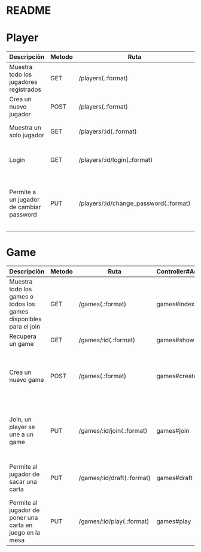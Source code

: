 # README

# Player

| Descripciòn                              | Metodo | Ruta                                   | Controller#Action       | Request                                              | params_query                                                                                            | ResponsePositiva    | ResponseNegativa                                                 |
| ---------------------------------------- | ------ | -------------------------------------- | ----------------------- | ---------------------------------------------------- | ------------------------------------------------------------------------------------------------------- | ------------------- | ---------------------------------------------------------------- |
| Muestra todo los jugadores registrados   | GET    | /players(.:format)                     | players#index           | http://127.0.0.1:3000/players                        | Ninguno                                                                                                 | {players: @players} | En el front no se mostra ni un jugador                           |
| Crea un nuevo jugador                    | POST   | /players(.:format)                     | players#create          | http://127.0.0.1:3000/players                        | En el body {"name": "Ale", "password": "ale"}                                                           | {player: @player}   | {message: @player.errors.dettails}                               |
| Muestra un solo jugador                  | GET    | /players/:id(.:format)                 | players#show            | http://127.0.0.1:3000/players/1                      | Ninguno, usa el Token en el Header                                                                      | {player: @player}   | {message: "Debe iniciar sesión con un usuario válido"}           |
| Login                                    | GET    | /players/:id/login(.:format)           | players#login           | http://127.0.0.1:3000/players/Ale/login?password=ale | En la url id (usa el nombre), password                                                                  | {player: @player}   | {message: "No existe el jugador o la contraseña es incorrecta."} |
| Permite a un jugador de cambiar password | PUT    | /players/:id/change_password(.:format) | players#change_password | http://127.0.0.1:3000//players/1/change_password     | En el body {"current_password": "algo", "new_password": "otro algo"} el player lo recupera con el token | player: @player     | {message: "La passoword ingresada no es corecta!"}               |

# Game

| Descripciòn                                                       | Metodo | Ruta                       | Controller#Action | Request                                                            | params_query                                                                      | ResponsePositiva | ResponseNegativa                                                                            |
| ----------------------------------------------------------------- | ------ | -------------------------- | ----------------- | ------------------------------------------------------------------ | --------------------------------------------------------------------------------- | ---------------- | ------------------------------------------------------------------------------------------- |
| Muestra todo los games o todos los games disponibles para el join | GET    | /games(.:format)           | games#index       | http://127.0.0.1:3000/games http://127.0.0.1:3000/games?search=nil | ninguno o search                                                                  | {games: @games}  | En el front no se mostra ni un game                                                         |
| Recupera un game                                                  | GET    | /games/:id(.:format)       | games#show        | http://127.0.0.1:3000/games/1                                      | En el url el id                                                                   | {game: @game}    | { message: "No esta #{params[:id]}"}                                                        |
| Crea un nuevo game                                                | POST   | /games(.:format)           | games#create      | http://127.0.0.1:3000/games                                        | En el body {"game_name": "partida 4"}, el player1_id lo recupera gracias el token | {game: @game}    | {message: @game.errors.details}                                                             |
| Join, un player se une a un game                                  | PUT    | /games/:id/join(.:format)  | games#join        | http://127.0.0.1:3000/games/1/join                                 | En el url el id del game, el player2_id lo recupero usando el token en el header  | {game: @game}    | {message: @game.errors.details}</br> {message: "Debe iniciar sesión con un usuario válido"} |
| Permite al jugador de sacar una carta                             | PUT    | /games/:id/draft(.:format) | games#draft       | http://127.0.0.1:3000/games/1/draft                                | En el url el id del game, el player lo identifico con el token                    | {game: @game}    | {message: "¡Ya tienes 3 cartas!"} </br>{{message: "¡Se acabó el juego!"}                    |
| Permite al jugador de poner una carta en juego en la mesa         | PUT    | /games/:id/play(.:format)  | games#play        | http://127.0.0.1:3000/games/1/play                                 | En la url la id del game, en el body el id de la carta jugada {"card_name": "q1"} | {game: @game}    | {message: "¡Ya has jugado una carta!"} </br>{message: "¡Ya has jugado una carta!"}          |
